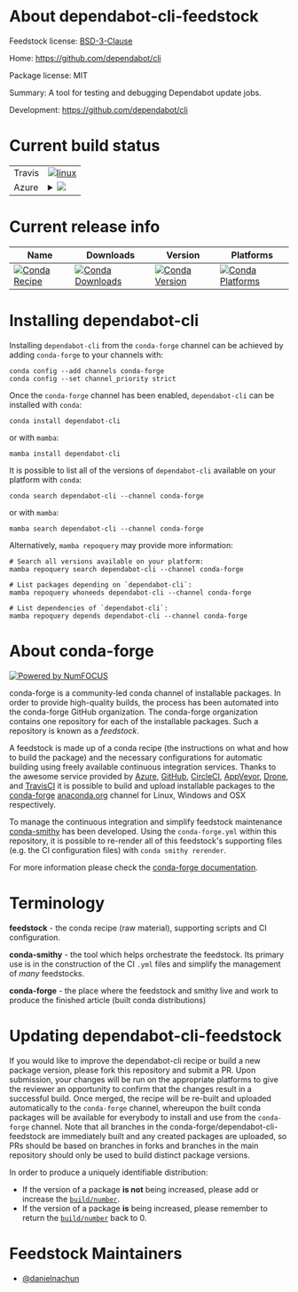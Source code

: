 About dependabot-cli-feedstock
==============================

Feedstock license: [BSD-3-Clause](https://github.com/conda-forge/dependabot-cli-feedstock/blob/main/LICENSE.txt)

Home: https://github.com/dependabot/cli

Package license: MIT

Summary: A tool for testing and debugging Dependabot update jobs.

Development: https://github.com/dependabot/cli

Current build status
====================


<table><tr>
    <td>Travis</td>
    <td>
      <a href="https://app.travis-ci.com/conda-forge/dependabot-cli-feedstock">
        <img alt="linux" src="https://img.shields.io/travis/com/conda-forge/dependabot-cli-feedstock/main.svg?label=Linux">
      </a>
    </td>
  </tr>
    
  <tr>
    <td>Azure</td>
    <td>
      <details>
        <summary>
          <a href="https://dev.azure.com/conda-forge/feedstock-builds/_build/latest?definitionId=23615&branchName=main">
            <img src="https://dev.azure.com/conda-forge/feedstock-builds/_apis/build/status/dependabot-cli-feedstock?branchName=main">
          </a>
        </summary>
        <table>
          <thead><tr><th>Variant</th><th>Status</th></tr></thead>
          <tbody><tr>
              <td>linux_64</td>
              <td>
                <a href="https://dev.azure.com/conda-forge/feedstock-builds/_build/latest?definitionId=23615&branchName=main">
                  <img src="https://dev.azure.com/conda-forge/feedstock-builds/_apis/build/status/dependabot-cli-feedstock?branchName=main&jobName=linux&configuration=linux%20linux_64_" alt="variant">
                </a>
              </td>
            </tr><tr>
              <td>linux_aarch64</td>
              <td>
                <a href="https://dev.azure.com/conda-forge/feedstock-builds/_build/latest?definitionId=23615&branchName=main">
                  <img src="https://dev.azure.com/conda-forge/feedstock-builds/_apis/build/status/dependabot-cli-feedstock?branchName=main&jobName=linux&configuration=linux%20linux_aarch64_" alt="variant">
                </a>
              </td>
            </tr><tr>
              <td>linux_ppc64le</td>
              <td>
                <a href="https://dev.azure.com/conda-forge/feedstock-builds/_build/latest?definitionId=23615&branchName=main">
                  <img src="https://dev.azure.com/conda-forge/feedstock-builds/_apis/build/status/dependabot-cli-feedstock?branchName=main&jobName=linux&configuration=linux%20linux_ppc64le_" alt="variant">
                </a>
              </td>
            </tr><tr>
              <td>osx_64</td>
              <td>
                <a href="https://dev.azure.com/conda-forge/feedstock-builds/_build/latest?definitionId=23615&branchName=main">
                  <img src="https://dev.azure.com/conda-forge/feedstock-builds/_apis/build/status/dependabot-cli-feedstock?branchName=main&jobName=osx&configuration=osx%20osx_64_" alt="variant">
                </a>
              </td>
            </tr><tr>
              <td>osx_arm64</td>
              <td>
                <a href="https://dev.azure.com/conda-forge/feedstock-builds/_build/latest?definitionId=23615&branchName=main">
                  <img src="https://dev.azure.com/conda-forge/feedstock-builds/_apis/build/status/dependabot-cli-feedstock?branchName=main&jobName=osx&configuration=osx%20osx_arm64_" alt="variant">
                </a>
              </td>
            </tr><tr>
              <td>win_64</td>
              <td>
                <a href="https://dev.azure.com/conda-forge/feedstock-builds/_build/latest?definitionId=23615&branchName=main">
                  <img src="https://dev.azure.com/conda-forge/feedstock-builds/_apis/build/status/dependabot-cli-feedstock?branchName=main&jobName=win&configuration=win%20win_64_" alt="variant">
                </a>
              </td>
            </tr>
          </tbody>
        </table>
      </details>
    </td>
  </tr>
</table>

Current release info
====================

| Name | Downloads | Version | Platforms |
| --- | --- | --- | --- |
| [![Conda Recipe](https://img.shields.io/badge/recipe-dependabot--cli-green.svg)](https://anaconda.org/conda-forge/dependabot-cli) | [![Conda Downloads](https://img.shields.io/conda/dn/conda-forge/dependabot-cli.svg)](https://anaconda.org/conda-forge/dependabot-cli) | [![Conda Version](https://img.shields.io/conda/vn/conda-forge/dependabot-cli.svg)](https://anaconda.org/conda-forge/dependabot-cli) | [![Conda Platforms](https://img.shields.io/conda/pn/conda-forge/dependabot-cli.svg)](https://anaconda.org/conda-forge/dependabot-cli) |

Installing dependabot-cli
=========================

Installing `dependabot-cli` from the `conda-forge` channel can be achieved by adding `conda-forge` to your channels with:

```
conda config --add channels conda-forge
conda config --set channel_priority strict
```

Once the `conda-forge` channel has been enabled, `dependabot-cli` can be installed with `conda`:

```
conda install dependabot-cli
```

or with `mamba`:

```
mamba install dependabot-cli
```

It is possible to list all of the versions of `dependabot-cli` available on your platform with `conda`:

```
conda search dependabot-cli --channel conda-forge
```

or with `mamba`:

```
mamba search dependabot-cli --channel conda-forge
```

Alternatively, `mamba repoquery` may provide more information:

```
# Search all versions available on your platform:
mamba repoquery search dependabot-cli --channel conda-forge

# List packages depending on `dependabot-cli`:
mamba repoquery whoneeds dependabot-cli --channel conda-forge

# List dependencies of `dependabot-cli`:
mamba repoquery depends dependabot-cli --channel conda-forge
```


About conda-forge
=================

[![Powered by
NumFOCUS](https://img.shields.io/badge/powered%20by-NumFOCUS-orange.svg?style=flat&colorA=E1523D&colorB=007D8A)](https://numfocus.org)

conda-forge is a community-led conda channel of installable packages.
In order to provide high-quality builds, the process has been automated into the
conda-forge GitHub organization. The conda-forge organization contains one repository
for each of the installable packages. Such a repository is known as a *feedstock*.

A feedstock is made up of a conda recipe (the instructions on what and how to build
the package) and the necessary configurations for automatic building using freely
available continuous integration services. Thanks to the awesome service provided by
[Azure](https://azure.microsoft.com/en-us/services/devops/), [GitHub](https://github.com/),
[CircleCI](https://circleci.com/), [AppVeyor](https://www.appveyor.com/),
[Drone](https://cloud.drone.io/welcome), and [TravisCI](https://travis-ci.com/)
it is possible to build and upload installable packages to the
[conda-forge](https://anaconda.org/conda-forge) [anaconda.org](https://anaconda.org/)
channel for Linux, Windows and OSX respectively.

To manage the continuous integration and simplify feedstock maintenance
[conda-smithy](https://github.com/conda-forge/conda-smithy) has been developed.
Using the ``conda-forge.yml`` within this repository, it is possible to re-render all of
this feedstock's supporting files (e.g. the CI configuration files) with ``conda smithy rerender``.

For more information please check the [conda-forge documentation](https://conda-forge.org/docs/).

Terminology
===========

**feedstock** - the conda recipe (raw material), supporting scripts and CI configuration.

**conda-smithy** - the tool which helps orchestrate the feedstock.
                   Its primary use is in the construction of the CI ``.yml`` files
                   and simplify the management of *many* feedstocks.

**conda-forge** - the place where the feedstock and smithy live and work to
                  produce the finished article (built conda distributions)


Updating dependabot-cli-feedstock
=================================

If you would like to improve the dependabot-cli recipe or build a new
package version, please fork this repository and submit a PR. Upon submission,
your changes will be run on the appropriate platforms to give the reviewer an
opportunity to confirm that the changes result in a successful build. Once
merged, the recipe will be re-built and uploaded automatically to the
`conda-forge` channel, whereupon the built conda packages will be available for
everybody to install and use from the `conda-forge` channel.
Note that all branches in the conda-forge/dependabot-cli-feedstock are
immediately built and any created packages are uploaded, so PRs should be based
on branches in forks and branches in the main repository should only be used to
build distinct package versions.

In order to produce a uniquely identifiable distribution:
 * If the version of a package **is not** being increased, please add or increase
   the [``build/number``](https://docs.conda.io/projects/conda-build/en/latest/resources/define-metadata.html#build-number-and-string).
 * If the version of a package **is** being increased, please remember to return
   the [``build/number``](https://docs.conda.io/projects/conda-build/en/latest/resources/define-metadata.html#build-number-and-string)
   back to 0.

Feedstock Maintainers
=====================

* [@danielnachun](https://github.com/danielnachun/)

